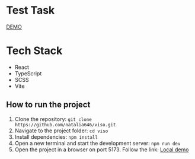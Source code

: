 # Test Task

[DEMO](https://viso-six.vercel.app/)

# Tech Stack
- React
- TypeScript
- SCSS
- Vite

## How to run the project
1. Clone the repository:
   `git clone https://github.com/natalia646/viso.git`
2. Navigate to the project folder:
   `cd viso`
3. Install dependencies:
   `npm install`
4. Open a new terminal and start the development server:
   `npm run dev`
5. Open the project in a browser on port 5173.
  Follow the link: [Local demo](http://localhost:5173/)
